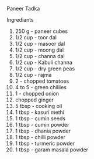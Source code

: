 Paneer Tadka

Ingrediants

1. 250 g - paneer cubes
2. 1/2 cup - toor dal
3. 1/2 cup - masoor dal
4. 1/2 cup - moong dal
5. 1/2 cup - channa dal
6. 1/2 cup - Kabuli channa
7. 1/2 cup - dry green peas
8. 1/2 cup - rajma
9. 2 - chopped tomatoes
10. 4 to 5 - green chillies
11. 1 - chopped onion
12. chopped ginger
13. 5 tbsp - cooking oil
14. 1 tbsp - kasuri methi
15. 1 tbsp - cumin seeds
16. 1 tbsp - cumin powder
17. 1 tbsp - dhania powder
18. 1 tbsp - chilli powder
19. 1 tbsp - turmeric powder
20. 1 tbsp - garam masala powder